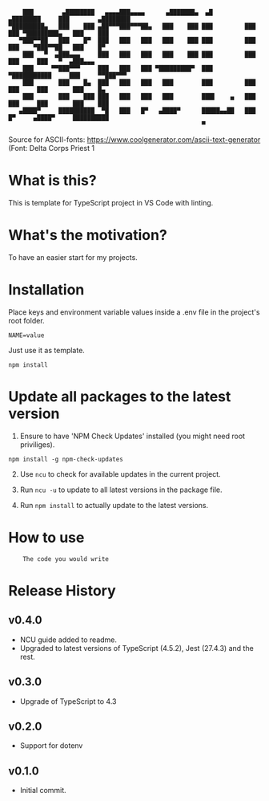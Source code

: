 ```
    ███        ▄████████   ▄▄▄▄███▄▄▄▄      ▄███████▄  ▄█          ▄████████     ███        ▄████████ 
▀█████████▄   ███    ███ ▄██▀▀▀███▀▀▀██▄   ███    ███ ███         ███    ███ ▀█████████▄   ███    ███ 
   ▀███▀▀██   ███    █▀  ███   ███   ███   ███    ███ ███         ███    ███    ▀███▀▀██   ███    █▀  
    ███   ▀  ▄███▄▄▄     ███   ███   ███   ███    ███ ███         ███    ███     ███   ▀  ▄███▄▄▄     
    ███     ▀▀███▀▀▀     ███   ███   ███ ▀█████████▀  ███       ▀███████████     ███     ▀▀███▀▀▀     
    ███       ███    █▄  ███   ███   ███   ███        ███         ███    ███     ███       ███    █▄  
    ███       ███    ███ ███   ███   ███   ███        ███▌    ▄   ███    ███     ███       ███    ███ 
   ▄████▀     ██████████  ▀█   ███   █▀   ▄████▀      █████▄▄██   ███    █▀     ▄████▀     ██████████ 
                                                      ▀                                               
```

Source for ASCII-fonts: https://www.coolgenerator.com/ascii-text-generator
(Font: Delta Corps Priest 1


# What is this?

This is template for TypeScript project in VS Code with linting.

# What's the motivation?

To have an easier start for my projects.

# Installation
Place keys and environment variable values inside a .env file in the project's root folder.
```
NAME=value
```

Just use it as template.
```
npm install
```


# Update all packages to the latest version

1. Ensure to have 'NPM Check Updates' installed (you might need root priviliges).
```
npm install -g npm-check-updates
```

2. Use `ncu` to check for available updates in the current project.

3. Run `ncu -u` to update to all latest versions in the package file.

4. Run `npm install` to actually update to the latest versions.




# How to use
```
    The code you would write
```

# Release History

## v0.4.0
- NCU guide added to readme.
- Upgraded to latest versions of TypeScript (4.5.2), Jest (27.4.3) and the rest.

## v0.3.0
- Upgrade of TypeScript to 4.3

## v0.2.0
- Support for dotenv

## v0.1.0
- Initial commit.
